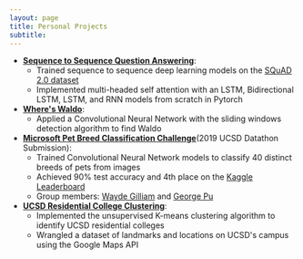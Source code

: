 ```yaml
---
layout: page
title: Personal Projects
subtitle:
---
```

* [**Sequence to Sequence Question Answering**](https://github.com/TanveerMittal/LIGN_167_Final):
  * Trained sequence to sequence deep learning models on the [SQuAD 2.0 dataset](https://rajpurkar.github.io/SQuAD-explorer/)
  * Implemented multi-headed self attention with an LSTM, Bidirectional LSTM, LSTM, and RNN models from scratch in Pytorch
* [**Where's Waldo**](https://github.com/TanveerMittal/Wheres_Waldo):
  * Applied a Convolutional Neural Network with the sliding windows detection algorithm to find Waldo
* [**Microsoft Pet Breed Classification Challenge**](https://github.com/TanveerMittal/DS3_Datathon_2019)(2019 UCSD Datathon Submission):
  * Trained Convolutional Neural Network models to classify 40 distinct breeds of pets from images
  * Achieved 90% test accuracy and 4th place on the [Kaggle Leaderboard](https://www.kaggle.com/c/ucsd-2019-datathon)
  * Group members: [Wayde Gilliam](https://waydegg.com/) and [George Pu](https://www.linkedin.com/in/georgenpu/)
* [**UCSD Residential College Clustering**](https://github.com/TanveerMittal/UCSD_Clustering):
  * Implemented the unsupervised K-means clustering algorithm to identify UCSD residential colleges
  * Wrangled a dataset of landmarks and locations on UCSD's campus using the Google Maps API
